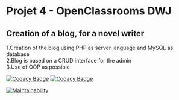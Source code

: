 # Projet 4 - OpenClassrooms DWJ


## Creation of a blog, for a novel writer
1.Creation of the blog using PHP as server language and MySQL as database  
2.Blog is based on a CRUD interface for the admin  
3.Use of OOP as possible  


[![Codacy Badge](https://api.codacy.com/project/badge/Grade/b1a8d869b0d941ab84695148198e45c9)](https://app.codacy.com/manual/TimSeg/projet4_blog_OC?utm_source=github.com&utm_medium=referral&utm_content=TimSeg/projet4_blog_OC&utm_campaign=Badge_Grade_Dashboard)
[![Codacy Badge](https://api.codacy.com/project/badge/Grade/b1a8d869b0d941ab84695148198e45c9)](https://app.codacy.com/manual/TimSeg/projet4_blog_OC?utm_source=github.com&utm_medium=referral&utm_content=TimSeg/projet4_blog_OC&utm_campaign=Badge_Grade_Dashboard)

[![Maintainability](https://api.codeclimate.com/v1/badges/eb49eda5916b28d8ebd0/maintainability)](https://codeclimate.com/github/TimSeg/projet4_blog_OC/maintainability)
